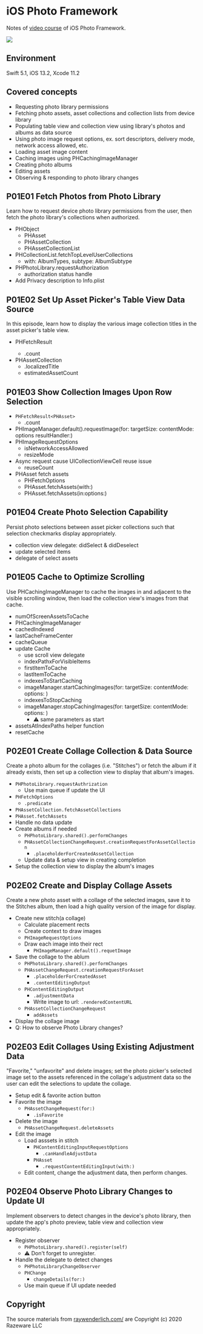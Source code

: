 # iOS Photo Framework

Notes of  [video course](https://www.raywenderlich.com/7910383-ios-photos-framework) of iOS Photo Framework. 

![](https://files.betamax.raywenderlich.com/attachments/collections/229/af5865b5-0ef0-4878-a36a-34972275b674.png)

## Environment

 Swift 5.1, iOS 13.2, Xcode 11.2



## Covered concepts

- Requesting photo library permissions
- Fetching photo assets, asset collections and collection lists from device library
- Populating table view and collection view using library's photos and albums as data source
- Using photo image request options, ex. sort descriptors, delivery mode, network access allowed, etc.
- Loading asset image content
- Caching images using PHCachingImageManager
- Creating photo albums
- Editing assets
- Observing & responding to photo library changes



## P01E01 Fetch Photos from Photo Library

Learn how to request device photo library permissions from the user, then fetch the photo library's collections when authorized.

* PHObject
  * PHAsset
  * PHAssetCollection
  * PHAssetCollectionList
* PHCollectionList.fetchTopLevelUserCollections
  * with: AlbumTypes, subtype: AlbumSubtype
* PHPhotoLibrary.requestAuthorization
  * authorization status handle
* Add Privacy description to Info.plist



## P01E02 Set Up Asset Picker's Table View Data Source

In this episode, learn how to display the various image collection titles in the asset picker's table view.

* PHFetchResult<PHAssetCollection>
  * .count
* PHAssetCollection
  * .localizedTitle
  * estimatedAssetCount



## P01E03 Show Collection Images Upon Row Selection

* `PHFetchResult<PHAsset>`
  * .count
* PHImageManager.default().requestImage(for: targetSize: contentMode: options resultHandler:)
* PHImageRequestOptions
  * isNetworkAccessAllowed
  * resizeMode
* Async request cause UICollectionViewCell reuse issue
  * reuseCount
* PHAsset fetch assets
  * PHFetchOptions
  * PHAsset.fetchAssets(with:)
  * PHAsset.fetchAssets(in:options:)



## P01E04 Create Photo Selection Capability

Persist photo selections between asset picker collections such that selection checkmarks display appropriately.

* collection view delegate: didSelect & didDeselect
* update selected items
* delegate of select assets



## P01E05 Cache to Optimize Scrolling

Use PHCachingImageManager to cache the images in and adjacent to the visible scrolling window, then load the collection view's images from that cache.

* numOfScreenAssetsToCache
* PHCachingImageManager
* cachedIndexed
* lastCacheFrameCenter
* cacheQueue
* update Cache
  * use scroll view delegate
  * indexPathxForVisibleItems
  * firstItemToCache
  * lastItemToCache
  * indexesToStartCaching
  * imageManager.startCachingImages(for: targetSize: contentMode: options: )
  * indexesToStopCaching
  * imageManager.stopCachingImages(for: targetSize: contentMode: options: )
    *  ⚠️ same parameters as start
* assetsAtIndexPaths helper function
* resetCache



## P02E01 Create Collage Collection & Data Source

Create a photo album for the collages (i.e. "Stitches") or fetch the album if it already exists, then set up a collection view to display that album's images.

* `PHPhotoLibrary.requestAuthrization`
  * Use main queue if update the UI
* `PHFetchOptions`
  * `.predicate`
* `PHAssetCollection.fetchAssetCollections`
* `PHAsset.fetchAssets`
* Handle no data update
* Create albums if needed
  * `PHPhotoLibrary.shared().performChanges`
  * `PHAssetCollectionChangeRequest.creationRequestForAssetCollection`
    * `.placeholderForCreatedAssetCollection`
  * Update data & setup view in creating completion
* Setup the collection view to display the album's images



## P02E02 Create and Display Collage Assets

Create a new photo asset with a collage of the selected images, save it to the Stitches album, then load a high quality version of the image for display.

* Create new stitch(a collage)
  * Calculate placement rects
  * Create context to draw images
  * `PHImageRequestOptions`
  * Draw each image into their rect
    * `PHImageManager.default().requetImage`
* Save the collage to the ablum
  * `PHPhotoLibrary.shared().performChanges`
  * `PHAssetChangeRequest.creationRequestForAsset`
    * `.placeholderForCreatedAsset`
    * `.contentEditingOutput`
  * `PHContentEditingOutput`
    * `.adjustmentData`
    * Write image to url: `.renderedContentURL`
  * `PHAssetCollectionChangeRequest`
    * `addAssets`
* Display the collage image
* Q: How to observe Photo Library changes?



## P02E03 Edit Collages Using Existing Adjustment Data

"Favorite," "unfavorite" and delete images; set the photo picker's selected image set to the assets referenced in the collage's adjustment data so the user can edit the selections to update the collage.

* Setup edit & favorite action button
* Favorite the image
  * `PHAssetChangeRequest(for:)`
    * `.isFavorite`
* Delete the image
  * `PHAssetChangeRequest.deleteAssets`
* Edit the image
  * Load asssets in stitch
    * `PHContentEditingInputRequestOptions`
      * `.canHandleAdjustData`
    * `PHAsset`
      * `.requestContentEditingInput(with:)`
  * Edit content, change the adjustment data, then perform changes.



## P02E04 Observe Photo Library Changes to Update UI

Implement observers to detect changes in the device's photo library, then update the app's photo preview, table view and collection view appropriately.

* Register observer
  * `PHPhotoLibrary.shared().register(self)`
  * ⚠️ Don't forget to unregister.
* Handle the delegate to detect changes
  * `PHPhotoLibraryChangeObserver`
  * `PHChange`
    * `changeDetails(for:)`
  * Use main queue if UI update needed



## Copyright

The source materials from [raywenderlich.com/](https://www.raywenderlich.com/) are Copyright (c) 2020 Razeware LLC